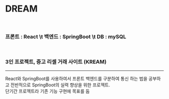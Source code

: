 <h1>DREAM</h1><br>

<h3>프론트 : React \t 백엔드 : SpringBoot  \t DB : mySQL</h3><br>
<h3>3인 프로젝트, 중고 리셀 거래 사이트 (KREAM)</h3>
<hr>
React와 SpringBoot를  사용하여서 프론트 백엔드를 구분하여 통신 하는 법을 공부하고 전반적으로 SpringBoot의 실력 향상을 위한 프로젝트. <br>
단기간 프로젝트라 기존 기능 구현에 목표를 둠<br>



